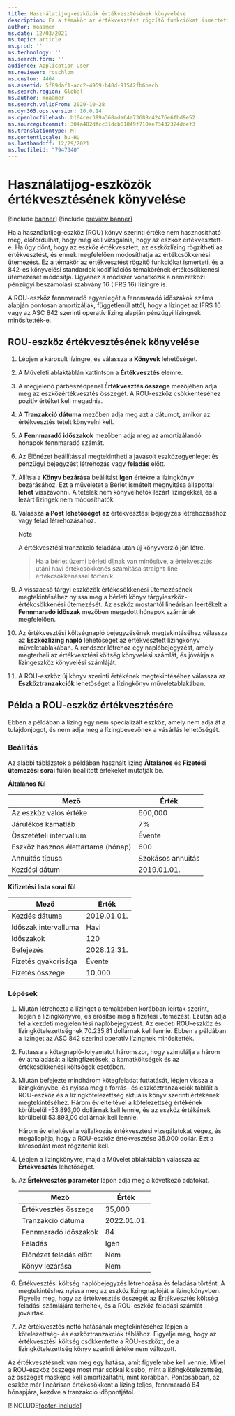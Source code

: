 ```yaml
---
title: Használatijog-eszközök értékvesztésének könyvelése
description: Ez a témakör az értékvesztést rögzítő funkciókat ismerteti, és a 842-es könyvelési standardok kodifikációs témakörének eszközértékcsökkenési ütemezését módosítja.
author: moaamer
ms.date: 12/03/2021
ms.topic: article
ms.prod: ''
ms.technology: ''
ms.search.form: ''
audience: Application User
ms.reviewer: roschlom
ms.custom: 4464
ms.assetid: 5f89daf1-acc2-4959-b48d-91542fb6bacb
ms.search.region: Global
ms.author: moaamer
ms.search.validFrom: 2020-10-28
ms.dyn365.ops.version: 10.0.14
ms.openlocfilehash: b104cec399a368ada64a73688c42476e6fbd9e52
ms.sourcegitcommit: 304a482dfcc31dcb61849f710ae73432324ddef3
ms.translationtype: MT
ms.contentlocale: hu-HU
ms.lasthandoff: 12/29/2021
ms.locfileid: "7947340"
---
```

# <a name="impair-right-of-use-assets"></a>Használatijog-eszközök értékvesztésének könyvelése

[!include [banner](../includes/banner.md)]
[!include [preview banner](../includes/preview-banner.md)]

Ha a használatijog-eszköz (ROU) könyv szerinti értéke nem hasznosítható meg, előfordulhat, hogy meg kell vizsgálnia, hogy az eszköz értékvesztett-e. Ha úgy dönt, hogy az eszköz értékvesztett, az eszközlízing rögzítheti az értékvesztést, és ennek megfelelően módosíthatja az értékcsökkenési ütemezést. Ez a témakör az értékvesztést rögzítő funkciókat ismerteti, és a 842-es könyvelési standardok kodifikációs témakörének értékcsökkenési ütemezését módosítja. Ugyanez a módszer vonatkozik a nemzetközi pénzügyi beszámolási szabvány 16 (IFRS 16) lízingre is.

A ROU-eszköz fennmaradó egyenlegét a fennmaradó időszakok száma alapján pontosan amortizálják, függetlenül attól, hogy a lízinget az IFRS 16 vagy az ASC 842 szerinti operatív lízing alapján pénzügyi lízingnek minősítették-e.

## <a name="impair-an-rou-asset"></a>ROU-eszköz értékvesztésének könyvelése

1. Lépjen a károsult lízingre, és válassza a **Könyvek** lehetőséget.
2. A Műveleti ablaktáblán kattintson a **Értékvesztés** elemre.
3. A megjelenő párbeszédpanel **Értékvesztés összege** mezőjében adja meg az eszközértékvesztés összegét. A ROU-eszköz csökkentéséhez pozitív értéket kell megadnia.
4. A **Tranzakció dátuma** mezőben adja meg azt a dátumot, amikor az értékvesztés tételt könyvelni kell.
5. A **Fennmaradó időszakok** mezőben adja meg az amortizálandó hónapok fennmaradó számát.
6. Az Előnézet beállítással megtekintheti a javasolt eszközegyenleget és pénzügyi bejegyzést létrehozás vagy **feladás** előtt.
7. Állítsa a **Könyv bezárása** beállítást **Igen** értékre a lízingkönyv bezárásához. Ezt a műveletet a Bérlet ismételt megnyitása állapottal **lehet** visszavonni. A tételek nem könyvelhetők lezárt lízingekkel, és a lezárt lízingek nem módosíthatók. 
8. Válassza **a Post lehetőséget az** értékvesztési bejegyzés létrehozásához vagy felad létrehozásához.

    > [!NOTE]
    > A értékvesztési tranzakció feladása után új könyvverzió jön létre.

    > Ha a bérlet üzemi bérleti díjnak van minősítve, a értékvesztés utáni havi értékcsökkenés számítása straight-line értékcsökkenéssel történik.

9. A visszaeső tárgyi eszközök értékcsökkenési ütemezésének megtekintéséhez nyissa meg a bérleti könyv tárgyieszköz-értékcsökkenési ütemezését. Az eszköz mostantól lineárisan leértékelt a **Fennmaradó időszak** mezőben megadott hónapok számának megfelelően.
10. Az értékvesztési költségnapló bejegyzésének megtekintéséhez válassza az **Eszközlízing napló** lehetőséget az értékvesztett lízingkönyv műveletablakában. A rendszer létrehoz egy naplóbejegyzést, amely megterheli az értékvesztési költség könyvelési számlát, és jóváírja a lízingeszköz könyvelési számláját. 
11. A ROU-eszköz új könyv szerinti értékének megtekintéséhez válassza az **Eszköztranzakciók** lehetőséget a lízingkönyv műveletablakában.

## <a name="example-of-rou-asset-impairment"></a>Példa a ROU-eszköz értékvesztésére

Ebben a példában a lízing egy nem specializált eszköz, amely nem adja át a tulajdonjogot, és nem adja meg a lízingbevevőnek a vásárlás lehetőségét.

### <a name="setup"></a>Beállítás

Az alábbi táblázatok a példában használt lízing **Általános** és **Fizetési ütemezési sorai** fülön beállított értékeket mutatják be.

**Általános fül**

| Mező                      | Érték            |
|----------------------------|------------------|
| Az eszköz valós értéke    | 600,000          |
| Járulékos kamatláb | 7%               |
| Összetételi intervallum       | Évente         |
| Eszköz hasznos élettartama (hónap) | 600              |
| Annuitás típusa               | Szokásos annuitás |
| Kezdési dátum          | 2019.01.01.       |

**Kifizetési lista sorai fül**

| Mező             | Érték      |
|-------------------|------------|
| Kezdés dátuma        | 2019.01.01.   |
| Időszak intervalluma   | Havi    |
| Időszakok           | 120        |
| Befejezés          | 2028.12.31. |
| Fizetés gyakorisága | Évente   |
| Fizetés összege    | 10,000     |

### <a name="steps"></a>Lépések

1. Miután létrehozta a lízinget a témakörben korábban leírtak szerint, lépjen a lízingkönyvre, és erősítse meg a fizetési ütemezést. Ezután adja fel a kezdeti megjelenítési naplóbejegyzést. Az eredeti ROU-eszköz és lízingkötelezettségnek 70.235,81 dollárnak kell lennie. Ebben a példában a lízinget az ASC 842 szerinti operatív lízingnek minősítették.
2. Futtassa a kötegnapló-folyamatot háromszor, hogy szimulálja a három év áthaladását a lízingfizetések, a kamatköltségek és az értékcsökkenési költségek esetében.
3. Miután befejezte mindhárom kötegfeladat futtatását, lépjen vissza a lízingkönyvbe, és nyissa meg a forrás- és eszköztranzakciók tábláit a ROU-eszköz és a lízingkötelezettség aktuális könyv szerinti értékének megtekintéséhez. Három év elteltével a kötelezettség értékének körülbelül -53.893,00 dollárnak kell lennie, és az eszköz értékének körülbelül 53.893,00 dollárnak kell lennie. 

    Három év elteltével a vállalkozás értékvesztési vizsgálatokat végez, és megállapítja, hogy a ROU-eszköz értékvesztése 35.000 dollár. Ezt a károsodást most rögzítenie kell.
    
4. Lépjen a lízingkönyvre, majd a Művelet ablaktáblán válassza az **Értékvesztés** lehetőséget.
5. Az **Értékvesztés paraméter** lapon adja meg a következő adatokat.

    | Mező                  | Érték    |
    |------------------------|----------|
    | Értékvesztés összege      | 35,000   |
    | Tranzakció dátuma       | 2022.01.01. |
    | Fennmaradó időszakok      | 84       |
    | Feladás                   | Igen      |
    | Előnézet feladás előtt | Nem       |
    | Könyv lezárása             | Nem       |

6. Értékvesztési költség naplóbejegyzés létrehozása és feladása történt. A megtekintéshez nyissa meg az eszköz lízingnaplóját a lízingkönyvben. Figyelje meg, hogy az értékvesztés összegét az Értékvesztés költség feladási számlájára terhelték, és a ROU-eszköz feladási számlát jóváírták.

7. Az értékvesztés nettó hatásának megtekintéséhez lépjen a kötelezettség- és eszköztranzakciók táblához. Figyelje meg, hogy az értékvesztési költség csökkentette a ROU-eszközt, de a lízingkötelezettség könyv szerinti értéke nem változott.

Az értékvesztésnek van még egy hatása, amit figyelembe kell vennie. Mivel a ROU-eszköz összege most már sokkal kisebb, mint a lízingkötelezettség, az összeget másképp kell amortizáltatni, mint korábban. Pontosabban, az eszköz már lineárisan értékcsökkent a lízing teljes, fennmaradó 84 hónapjára, kezdve a tranzakció időpontjától.


[!INCLUDE[footer-include](../../includes/footer-banner.md)]
